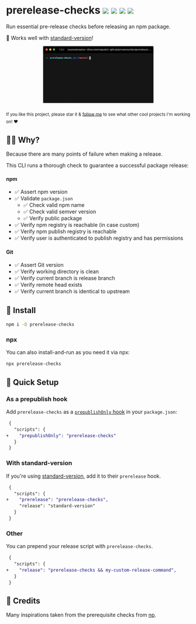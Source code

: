 # prerelease-checks <a href="https://npm.im/prerelease-checks"><img src="https://badgen.net/npm/v/prerelease-checks"></a> <a href="https://npm.im/prerelease-checks"><img src="https://badgen.net/npm/dm/prerelease-checks"></a> <a href="https://packagephobia.now.sh/result?p=prerelease-checks"><img src="https://packagephobia.now.sh/badge?p=prerelease-checks"></a> <a href="https://bundlephobia.com/result?p=prerelease-checks"><img src="https://badgen.net/bundlephobia/minzip/prerelease-checks"></a>

Run essential pre-release checks before releasing an npm package.

💞 Works well with [standard-version](https://github.com/conventional-changelog/standard-version)!

<p align="center">
  <img src=".github/preview.gif" width="60%">
</p>

<sub>If you like this project, please star it & [follow me](https://github.com/privatenumber) to see what other cool projects I'm working on! ❤️</sub>

## 🙋‍♂️ Why?
Because there are many points of failure when making a release.

This CLI runs a thorough check to guarantee a successful package release:

#### npm
- ✅ Assert npm version
- ✅ Validate `package.json`
  - ✅ Check valid npm name
  - ✅ Check valid semver version
  - ✅ Verify public package
- ✅ Verify npm registry is reachable (in case custom)
- ✅ Verify npm publish registry is reachable
- ✅ Verify user is authenticated to publish registry and has permissions

#### Git
- ✅ Assert Git version
- ✅ Verify working directory is clean
- ✅ Verify current branch is release branch
- ✅ Verify remote head exists
- ✅ Verify current branch is identical to upstream

## 🚀 Install
```sh
npm i -D prerelease-checks
```

### npx
You can also install-and-run as you need it via npx:
```sh
npx prerelease-checks
```

## 🚦 Quick Setup


### As a prepublish hook
Add `prerelease-checks` as a [`prepublishOnly` hook](https://docs.npmjs.com/cli/v7/using-npm/scripts#life-cycle-scripts) in your `package.json`:
```diff
 {
   "scripts": {
+    "prepublishOnly": "prerelease-checks"
   }
 }
```


### With standard-version
If you're using [standard-version](https://github.com/conventional-changelog/standard-version), add it to their `prerelease` hook.

```diff
 {
   "scripts": {
+    "prerelease": "prerelease-checks",
     "release": "standard-version"
   }
 }
```

### Other
You can prepend your release script with `prerelease-checks`.

```diff
 {
   "scripts": {
+    "release": "prerelease-checks && my-custom-release-command",
   }
 }
```


## 🙏 Credits
Many inspirations taken from the prerequisite checks from [np](https://github.com/sindresorhus/np/).
